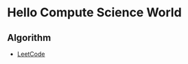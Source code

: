 # Hello Compute Science World

## Algorithm

- [LeetCode](https://qwfand.github.io/Blogs/#/algorithm/leetcode/LeetCode-contents)

